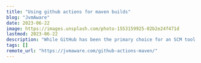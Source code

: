 ```yaml
---
title: "Using github actions for maven builds"
blog: "JvmAware"
date: 2023-06-22
image: https://images.unsplash.com/photo-1553159925-02b2e24f471d
lastmod: 2023-06-22
description: "While GitHub has been the primary choice for an SCM tool for many of us, with the integration of various CI tools and ready-made actions, it is growing as an end-to-..."
tags: []
remote_url: "https://jvmaware.com/github-actions-maven/"
---
```

